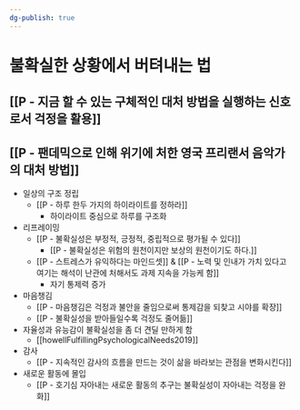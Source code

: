 ```yaml
---
dg-publish: true
---
```

# 불확실한 상황에서 버텨내는 법

## [[P - 지금 할 수 있는 구체적인 대처 방법을 실행하는 신호로서 걱정을 활용]]

## [[P - 팬데믹으로 인해 위기에 처한 영국 프리랜서 음악가의 대처 방법]]
- 일상의 구조 정립
   - [[P - 하루 한두 가지의 하이라이트를 정하라]]
      - 하이라이트 중심으로 하루를 구조화
- 리프레이밍
   - [[P - 불확실성은 부정적, 긍정적, 중립적으로 평가될 수 있다]]
      - [[P - 불확실성은 위험의 원천이지만 보상의 원천이기도 하다.]]
   - [[P - 스트레스가 유익하다는 마인드셋]] & [[P - 노력 및 인내가 가치 있다고 여기는 해석이 난관에 처해서도 과제 지속을 가능케 함]]
      - 자기 통제력 증가
- 마음챙김
   - [[P - 마음챙김은 걱정과 불안을 줄임으로써 통제감을 되찾고 시야를 확장]]
   - [[P - 불확실성을 받아들일수록 걱정도 줄어듦]]
- 자율성과 유능감이 불확실성을 좀 더 견딜 만하게 함
   - [[howellFulfillingPsychologicalNeeds2019]]
- 감사
   - [[P - 지속적인 감사의 흐름을 만드는 것이 삶을 바라보는 관점을 변화시킨다]]
- 새로운 활동에 몰입
   - [[P - 호기심 자아내는 새로운 활동의 추구는 불확실성이 자아내는 걱정을 완화]]